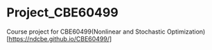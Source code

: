 # Project_CBE60499
Course project for CBE60499(Nonlinear and Stochastic Optimization)[https://ndcbe.github.io/CBE60499/]
